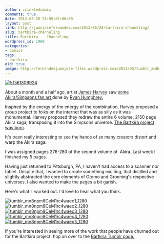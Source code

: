 ```yaml
---
author: crinkledcomix
comments: true
date: 2013-05-28 21:05:01+00:00
layout: post
link: http://juanjosefernandez.com/2013/05/28/bartkira-channeling/
slug: bartkira-channeling
title: Bartkira  - Channeling
wordpress_id: 1960
categories:
- Comics
tags:
- bartkira
old: true
image: http://fernandezjuanjose.files.wordpress.com/2013/05/tumblr_mn8npm8cem1rc4waeo4_1280.gif
---
```


[![51561806924](http://fernandezjuanjose.files.wordpress.com/2013/05/51561806924.gif)](http://fernandezjuanjose.files.wordpress.com/2013/05/51561806924.gif)

About a month and a half ago, artist [James Harvey](http://harveyjames.tumblr.com/) saw [some Akira/Simpsons fan art ](http://ryanhumphrey.co.uk/Bartkira)done by [Ryan Humphrey.](http://ryanhumphrey.co.uk/)

Inspired by the energy of the energy of the combination, Harvey proposed a group project to folks on the internet that was as silly as it was monumental. Harvey proposed they redraw the entire 6 volume, 2160 page Akira saga, transposing it into the Simpsons universe. [The Bartkira project was born](http://harveyjames.tumblr.com/post/46123764908/springfield-is-about-to-eoxopolooodoe-whew-just).

It's been really interesting to see the hands of so many creators distort and warp the Akira saga.

I was assigned pages 276-280 of the second volume of  Akira. Last week I finished my 5 pages.

Having just returned to Pittsburgh, PA, I haven't had access to a scanner nor tablet. Despite that, I wanted to create something exciting, that distilled and slightly abstracted the core elements of Otomo and Groening's respective universes. I also wanted to make the pages a bit garish.

Here's what I  worked out. I'd love to hear what you think.

![tumblr_mn8npm8CeM1rc4waeo1_1280](http://fernandezjuanjose.files.wordpress.com/2013/05/tumblr_mn8npm8cem1rc4waeo1_1280.gif?w=590)![tumblr_mn8npm8CeM1rc4waeo2_1280](http://fernandezjuanjose.files.wordpress.com/2013/05/tumblr_mn8npm8cem1rc4waeo2_1280.gif?w=590)[![tumblr_mn8npm8CeM1rc4waeo3_1280](http://fernandezjuanjose.files.wordpress.com/2013/05/tumblr_mn8npm8cem1rc4waeo3_1280.gif?w=590)](http://fernandezjuanjose.files.wordpress.com/2013/05/tumblr_mn8npm8cem1rc4waeo3_1280.gif)[![tumblr_mn8npm8CeM1rc4waeo4_1280](http://fernandezjuanjose.files.wordpress.com/2013/05/tumblr_mn8npm8cem1rc4waeo4_1280.gif?w=590)](http://fernandezjuanjose.files.wordpress.com/2013/05/tumblr_mn8npm8cem1rc4waeo4_1280.gif) [![tumblr_mn8npm8CeM1rc4waeo5_1280](http://fernandezjuanjose.files.wordpress.com/2013/05/tumblr_mn8npm8cem1rc4waeo5_1280.gif?w=590)](http://fernandezjuanjose.files.wordpress.com/2013/05/tumblr_mn8npm8cem1rc4waeo5_1280.gif)

If you're interested in seeing more of the work that people have churned out for the Bartkira project, hop on over to the [Bartkira Tumblr page.](http://bartkira.tumblr.com/)


